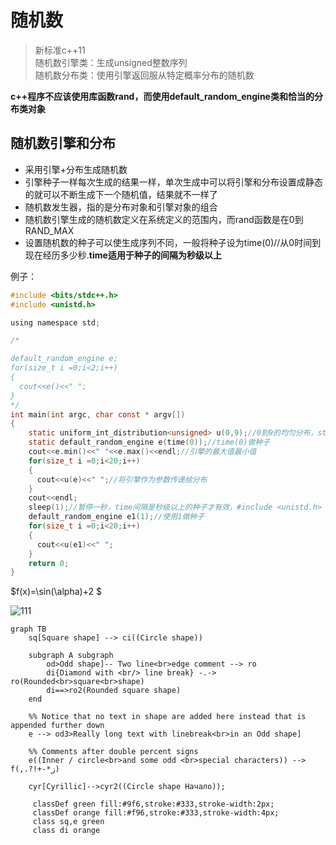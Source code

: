 # 随机数
> 新标准c++11  
> 随机数引擎类：生成unsigned整数序列  
> 随机数分布类：使用引擎返回服从特定概率分布的随机数

**c++程序不应该使用库函数rand，而使用default_random_engine类和恰当的分布类对象**  

## 随机数引擎和分布
- 采用引擎+分布生成随机数
- 引擎种子一样每次生成的结果一样，单次生成中可以将引擎和分布设置成静态的就可以不断生成下一个随机值，结果就不一样了
- 随机数发生器，指的是分布对象和引擎对象的组合
- 随机数引擎生成的随机数定义在系统定义的范围内，而rand函数是在0到RAND_MAX
- 设置随机数的种子可以使生成序列不同，一般将种子设为time(0)//从0时间到现在经历多少秒.**time适用于种子的间隔为秒级以上**

例子：
```c
#include <bits/stdc++.h>
#include <unistd.h>

using namespace std;

/*

default_random_engine e;
for(size_t i =0;i<2;i++)
{
  cout<<e()<<" ";
}
*/
int main(int argc, char const * argv[])
{
    static uniform_int_distribution<unsigned> u(0,9);//0到9的均匀分布，static的
    static default_random_engine e(time(0));//time(0)做种子
    cout<<e.min()<<" "<<e.max()<<endl;//引擎的最大值最小值
    for(size_t i =0;i<20;i++)
    {
      cout<<u(e)<<" ";//将引擎作为参数传递给分布
    }
    cout<<endl;
    sleep(1);//暂停一秒，time间隔是秒级以上的种子才有效，#include <unistd.h>
    default_random_engine e1(1);//使用1做种子
    for(size_t i =0;i<20;i++)
    {
      cout<<u(e1)<<" ";
    }
    return 0;
}

```
$f(x)=\sin(\alpha)+2  $

![111](https://github.com/clydebear/learning/blob/master/pic/11.gif)


```mermaid
graph TB
    sq[Square shape] --> ci((Circle shape))

    subgraph A subgraph
        od>Odd shape]-- Two line<br>edge comment --> ro
        di{Diamond with <br/> line break} -.-> ro(Rounded<br>square<br>shape)
        di==>ro2(Rounded square shape)
    end

    %% Notice that no text in shape are added here instead that is appended further down
    e --> od3>Really long text with linebreak<br>in an Odd shape]

    %% Comments after double percent signs
    e((Inner / circle<br>and some odd <br>special characters)) --> f(,.?!+-*ز)

    cyr[Cyrillic]-->cyr2((Circle shape Начало));

     classDef green fill:#9f6,stroke:#333,stroke-width:2px;
     classDef orange fill:#f96,stroke:#333,stroke-width:4px;
     class sq,e green
     class di orange

```
